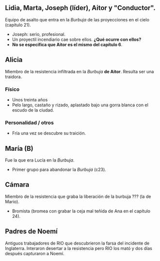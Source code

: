 ## Lidia, Marta, Joseph (líder), Aitor y "Conductor".

Equipo de asalto que entra en la *Burbuja* de las proyecciones en el cielo (capítulo 21).

- Joseph: serio, profesional.
- Un proyectil incendiario cae sobre ellos. **¿Qué ocurre con ellos?**
- **No se especifica que Aitor es el mismo del capítulo 6**.


## Alicia

Miembro de la resistencia infiltrada en la *Burbuja* **de Aitor**. Resulta ser una traidora.

### Físico

- Unos treinta años
- Pelo largo, castaño y rizado, aplastado bajo una gorra blanca con el escudo de la ciudad.

### Personalidad / otros

- Fría una vez se descubre su traición.


## María (B)

Fue la que era Lucía en la *Burbuja*.

- Primer grupo para abandonar la *Burbuja* (c23).


## Cámara

Miembro de la resistencia que graba la liberación de la burbuja ??? (la de Mario).

- Bromista (bromea con grabar la ceja mal teñida de Ana en el capítulo 24).


## Padres de Noemí

Antiguos trabajadores de RIO que descubrieron la farsa del incidente de Inglaterra. Interaron desertar a la resistencia pero RIO los mató y dos días después capturaron a Noemí.

